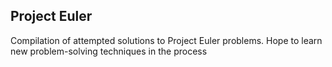 ## Project Euler

Compilation of attempted solutions to Project Euler problems. Hope to learn new problem-solving techniques in the process
